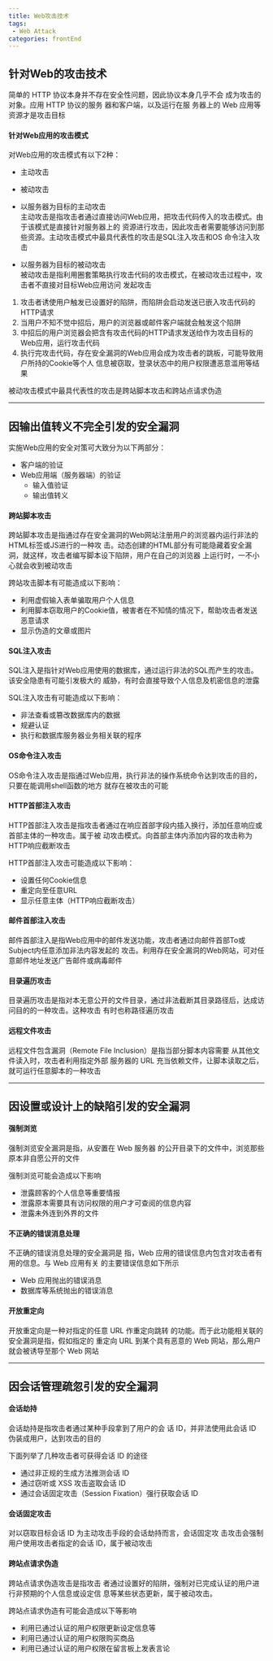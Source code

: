 ```yaml
---
title: Web攻击技术
tags: 
 - Web Attack
categories: frontEnd
---
```


## 针对Web的攻击技术
简单的 HTTP 协议本身并不存在安全性问题，因此协议本身几乎不会 成为攻击的对象。应用 HTTP 协议的服务
器和客户端，以及运行在服 务器上的 Web 应用等资源才是攻击目标
    
#### 针对Web应用的攻击模式
对Web应用的攻击模式有以下2种：
* 主动攻击
* 被动攻击
    
* 以服务器为目标的主动攻击  
主动攻击是指攻击者通过直接访问Web应用，把攻击代码传入的攻击模式。由于该模式是直接针对服务器上的
资源进行攻击，因此攻击者需要能够访问到那些资源。主动攻击模式中最具代表性的攻击是SQL注入攻击和OS
命令注入攻击
* 以服务器为目标的被动攻击  
被动攻击是指利用圈套策略执行攻击代码的攻击模式，在被动攻击过程中，攻击者不直接对目标Web应用访问
发起攻击
1. 攻击者诱使用户触发已设置好的陷阱，而陷阱会启动发送已嵌入攻击代码的HTTP请求
2. 当用户不知不觉中招后，用户的浏览器或邮件客户端就会触发这个陷阱
3. 中招后的用户浏览器会把含有攻击代码的HTTP请求发送给作为攻击目标的Web应用，运行攻击代码
4. 执行完攻击代码，存在安全漏洞的Web应用会成为攻击者的跳板，可能导致用户所持的Cookie等个人
信息被窃取，登录状态中的用户权限遭恶意滥用等结果 

被动攻击模式中最具代表性的攻击是跨站脚本攻击和跨站点请求伪造

---

## 因输出值转义不完全引发的安全漏洞
实施Web应用的安全对策可大致分为以下两部分：
* 客户端的验证
* Web应用端（服务器端）的验证
    - 输入值验证
    - 输出值转义
  
#### 跨站脚本攻击
跨站脚本攻击是指通过存在安全漏洞的Web网站注册用户的浏览器内运行非法的HTML标签或JS进行的一种攻
击。动态创建的HTML部分有可能隐藏着安全漏洞，就这样，攻击者编写脚本设下陷阱，用户在自己的浏览器
上运行时，一不小心就会收到被动攻击
    
跨站攻击脚本有可能造成以下影响：
* 利用虚假输入表单骗取用户个人信息
* 利用脚本窃取用户的Cookie值，被害者在不知情的情况下，帮助攻击者发送恶意请求
* 显示伪造的文章或图片
    
#### SQL注入攻击
SQL注入是指针对Web应用使用的数据库，通过运行非法的SQL而产生的攻击。该安全隐患有可能引发极大的
威胁，有时会直接导致个人信息及机密信息的泄露
    
SQL注入攻击有可能造成以下影响：
* 非法查看或篡改数据库内的数据
* 规避认证
* 执行和数据库服务器业务相关联的程序
    
#### OS命令注入攻击 
OS命令注入攻击是指通过Web应用，执行非法的操作系统命令达到攻击的目的，只要在能调用shell函数的地方
就存在被攻击的可能
    
#### HTTP首部注入攻击
HTTP首部注入攻击是指攻击者通过在响应首部字段内插入换行，添加任意响应或首部主体的一种攻击。属于被
动攻击模式。向首部主体内添加内容的攻击称为HTTP响应截断攻击
    
HTTP首部注入攻击可能造成以下影响：
* 设置任何Cookie信息
* 重定向至任意URL
* 显示任意主体（HTTP响应截断攻击）
    
#### 邮件首部注入攻击
邮件首部注入是指Web应用中的邮件发送功能，攻击者通过向邮件首部To或Subject内任意添加非法内容发起的
攻击。利用存在安全漏洞的Web网站，可对任意邮件地址发送广告邮件或病毒邮件
    
#### 目录遍历攻击
目录遍历攻击是指对本无意公开的文件目录，通过非法截断其目录路径后，达成访问目的的一种攻击。这种攻击
有时也称路径遍历攻击
    
#### 远程文件攻击
远程文件包含漏洞（Remote File Inclusion）是指当部分脚本内容需要 从其他文件读入时，攻击者利用指定外部
服务器的 URL 充当依赖文件，让脚本读取之后，就可运行任意脚本的一种攻击

---

## 因设置或设计上的缺陷引发的安全漏洞
#### 强制浏览
强制浏览安全漏洞是指，从安置在 Web 服务器 的公开目录下的文件中，浏览那些原本非自愿公开的文件
  
强制浏览可能会造成以下影响
* 泄露顾客的个人信息等重要情报
* 泄露原本需要具有访问权限的用户才可查阅的信息内容
* 泄露未外连到外界的文件
    
#### 不正确的错误消息处理
不正确的错误消息处理的安全漏洞是 指，Web 应用的错误信息内包含对攻击者有用的信息。与 Web 应用有关
的主要错误信息如下所示
* Web 应用抛出的错误消息
* 数据库等系统抛出的错误消息
    
#### 开放重定向
开放重定向是一种对指定的任意 URL 作重定向跳转 的功能。而于此功能相关联的安全漏洞是指，假如指定的
重定向 URL 到某个具有恶意的 Web 网站，那么用户就会被诱导至那个 Web 网站

---

## 因会话管理疏忽引发的安全漏洞
#### 会话劫持
会话劫持是指攻击者通过某种手段拿到了用户的会 话 ID，并非法使用此会话 ID 伪装成用户，达到攻击的目的
    
下面列举了几种攻击者可获得会话 ID 的途径
* 通过非正规的生成方法推测会话 ID 
* 通过窃听或 XSS 攻击盗取会话 ID 
* 通过会话固定攻击（Session Fixation）强行获取会话 ID
    
#### 会话固定攻击
对以窃取目标会话 ID 为主动攻击手段的会话劫持而言，会话固定攻 击攻击会强制用户使用攻击者指定的会话
ID，属于被动攻击
     
#### 跨站点请求伪造
跨站点请求伪造攻击是指攻击 者通过设置好的陷阱，强制对已完成认证的用户进行非预期的个人信息或设定信
息等某些状态更新，属于被动攻击。

跨站点请求伪造有可能会造成以下等影响
* 利用已通过认证的用户权限更新设定信息等
* 利用已通过认证的用户权限购买商品
* 利用已通过认证的用户权限在留言板上发表言论
